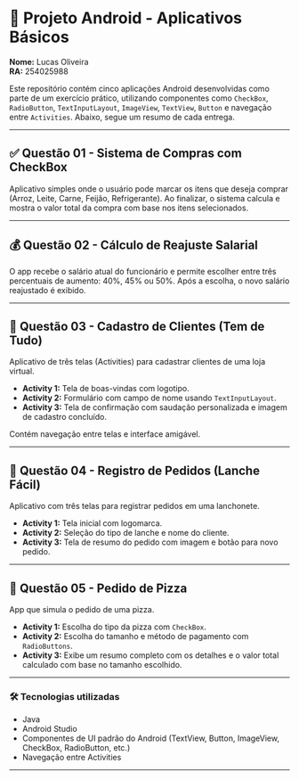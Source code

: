 # 📱 Projeto Android - Aplicativos Básicos

**Nome:** Lucas Oliveira  
**RA:** 254025988 

Este repositório contém cinco aplicações Android desenvolvidas como parte de um exercício prático, utilizando componentes como `CheckBox`, `RadioButton`, `TextInputLayout`, `ImageView`, `TextView`, `Button` e navegação entre `Activities`. Abaixo, segue um resumo de cada entrega.

---

## ✅ Questão 01 - Sistema de Compras com CheckBox

Aplicativo simples onde o usuário pode marcar os itens que deseja comprar (Arroz, Leite, Carne, Feijão, Refrigerante). Ao finalizar, o sistema calcula e mostra o valor total da compra com base nos itens selecionados.

---

## 💰 Questão 02 - Cálculo de Reajuste Salarial

O app recebe o salário atual do funcionário e permite escolher entre três percentuais de aumento: 40%, 45% ou 50%. Após a escolha, o novo salário reajustado é exibido.

---

## 🛒 Questão 03 - Cadastro de Clientes (Tem de Tudo)

Aplicativo de três telas (Activities) para cadastrar clientes de uma loja virtual.

- **Activity 1:** Tela de boas-vindas com logotipo.
- **Activity 2:** Formulário com campo de nome usando `TextInputLayout`.
- **Activity 3:** Tela de confirmação com saudação personalizada e imagem de cadastro concluído.

Contém navegação entre telas e interface amigável.

---

## 🍔 Questão 04 - Registro de Pedidos (Lanche Fácil)

Aplicativo com três telas para registrar pedidos em uma lanchonete.

- **Activity 1:** Tela inicial com logomarca.
- **Activity 2:** Seleção do tipo de lanche e nome do cliente.
- **Activity 3:** Tela de resumo do pedido com imagem e botão para novo pedido.

---

## 🍕 Questão 05 - Pedido de Pizza

App que simula o pedido de uma pizza.

- **Activity 1:** Escolha do tipo da pizza com `CheckBox`.
- **Activity 2:** Escolha do tamanho e método de pagamento com `RadioButtons`.
- **Activity 3:** Exibe um resumo completo com os detalhes e o valor total calculado com base no tamanho escolhido.

---

### 🛠️ Tecnologias utilizadas

- Java 
- Android Studio
- Componentes de UI padrão do Android (TextView, Button, ImageView, CheckBox, RadioButton, etc.)
- Navegação entre Activities

---


